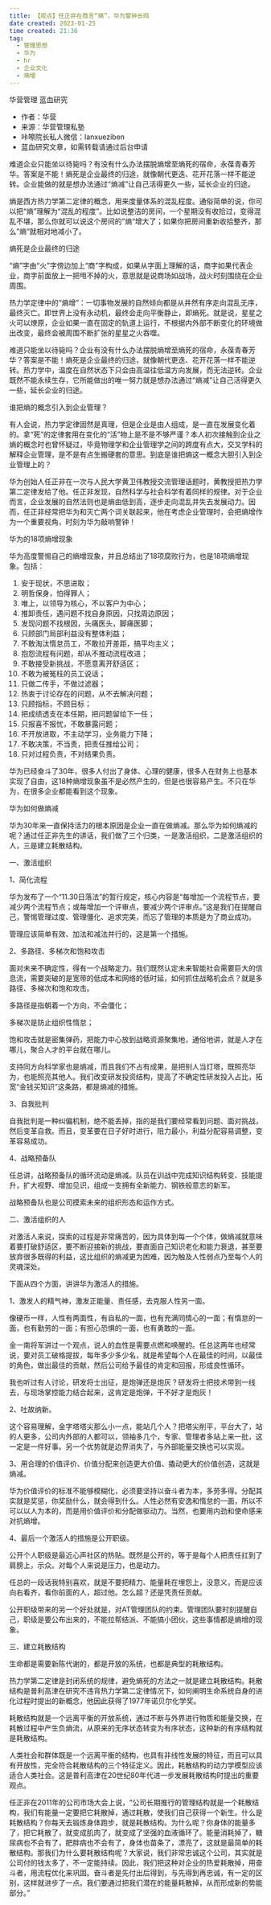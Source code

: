```yaml
---
title: 【观点】任正非在商言“熵”，华为警钟长鸣   
date created: 2023-01-25  
time created: 21:36  
tag:   
  - 管理思想   
  - 华为   
  - hr   
  - 企业文化   
  - 熵增  
---
```


华营管理 蓝血研究  
- 作者：华营  
- 来源：华营管理私塾  
- 咔嚓院长私人微信：lanxueziben  
- 蓝血研究文章，如需转载请通过后台申请  

难道企业只能坐以待毙吗？有没有什么办法摆脱熵增至熵死的宿命，永葆青春芳华。答案是不能！熵死是企业最终的归途，就像朝代更迭、花开花落一样不能逆转。企业能做的就是想办法通过“熵减”让自己活得更久一些，延长企业的归途。  

熵是西方热力学第二定律的概念，用来度量体系的混乱程度。通俗简单的说，你可以把“熵”理解为“混乱的程度”。比如说整洁的房间，一个星期没有收拾过，变得混乱不堪，那么你就可以说这个房间的”熵“增大了；如果你把房间重新收拾整齐，那么”熵“就相对地减小了。  

熵死是企业最终的归途  

“熵”字由“火”字傍边加上“商”字构成，如果从字面上理解的话，商字如果代表企业，商字前面放上一把甩不掉的火，意思就是说商场如战场，战火时刻围绕在企业周围。  

热力学定律中的“熵增”：一切事物发展的自然倾向都是从井然有序走向混乱无序，最终灭亡。即世界上没有永动机，最终会走向平衡静止，即熵死。就是说，星星之火可以燎原，企业如果一直在固定的轨道上运行，不根据内外部不断变化的环境做出改变，最终会被周围不断扩张的星星之火吞噬。  

难道只能坐以待毙吗？企业有没有什么办法摆脱熵增至熵死的宿命，永葆青春芳华？答案是不能！熵死是企业最终的归途，就像朝代更迭、花开花落一样不能逆转。热力学中，温度在自然状态下只会由高温往低温方向发展，而无法逆转。企业既然不能永续生存，它所能做出的唯一努力就是想办法通过“熵减”让自己活得更久一些，延长企业的归途。  

谁把熵的概念引入到企业管理？  

有人会说，热力学定律固然是真理，但是企业是由人组成，是一直在发展变化着的。拿“死”的定律套用在变化的“活”物上是不是不够严谨？本人初次接触到企业之熵的概念时也曾怀疑过，毕竟物理学和企业管理学之间的跨度有点大，交叉学科的解释企业管理，是不是有点生搬硬套的意思。到底是谁把熵这一概念大胆引入到企业管理上的？  

华为创始人任正非在一次与人民大学黄卫伟教授交流管理话题时，黄教授把热力学第二定律发给了他。任正非发现，自然科学与社会科学有着同样的规律。对于企业而言，企业发展的自然法则也是熵由低到高，逐步走向混乱并失去发展动力。因而，任正非经常把华为和灭亡两个词关联起来，他在考虑企业管理时，会把熵增作为一个重要视角，时刻为华为敲响警钟！  

华为的18项熵增现象  

华为高度警惕自己的熵增现象，并且总结出了18项腐败行为，也是18项熵增现象。包括：  
1. 安于现状，不思进取；  
1. 明哲保身，怕得罪人；  
1. 唯上，以领导为核心，不以客户为中心；  
1. 推卸责任，遇问题不找自身原因，只找周边原因；  
1. 发现问题不找根因，头痛医头，脚痛医脚；  
1. 只顾部门局部利益没有整体利益；  
1. 不敢淘汰惰怠员工，不敢拉开差距，搞平均主义；  
1. 抱怨流程有问题，却从不推动流程改进；  
1. 不敢接受新挑战，不愿意离开舒适区；  
1. 不敢为被冤枉的员工说话；  
1. 只做二传手，不做过滤器；  
1. 热衷于讨论存在的问题，从不去解决问题；  
1. 只顾指标，不顾目标；  
1. 把成绩透支在本任期，把问题留给下一任；  
1. 只报喜不报忧，不敢暴露问题；  
1. 不开放进取，不主动学习，业务能力下降；  
1. 不敢决策，不当责，把责任推给公司；  
1. 只对过程负责，不对结果负责。  

华为已经奋斗了30年，很多人付出了身体、心理的健康，很多人在财务上也基本实现了自由，这18种熵增现象虽不是必然产生的，但是也很容易产生。不只在华为，在很多企业都能看到这个现象。  

华为如何做熵减  

华为30年来一直保持活力的根本原因是企业一直在做熵减。那么华为如何熵减的呢？通过任正非先生的讲话，我们做了三个归类，一是激活组织，二是激活组织的人，三是建立耗散结构。  

一、激活组织  

1、简化流程  

华为发布了一个“11.30日落法”的暂行规定，核心内容是“每增加一个流程节点，要减少两个流程节点；或每增加一个评审点，要减少两个评审点。”这是我们在提醒自己，警惕管理过度、管理僵化、追求完美，而忘了管理的本质是为了商业成功。  

管理应该简单有效、加法和减法并行的，这是第一个措施。  

2、多路径、多梯次和饱和攻击  

面对未来不确定性，得有一个战略定力。我们既然认定未来智能社会需要巨大的信息流，需要突破的是宽带的低成本和网络的低时延，如何抓住战略机会点？就是多路径、多梯次和饱和攻击。  

多路径是指朝着一个方向，不会僵化；  

多梯次是防止组织性惰怠；  

饱和攻击就是密集弹药，把能力中心放到战略资源聚集地，通俗地讲，就是人才在哪儿，聚合人才的平台就在哪儿。  

支持同方向科学家也是熵减，而且我们不占有成果，是把别人当灯塔，既照亮华为，也能照亮其他人。我们改变研发投资结构，提高了不确定性研发投入占比，拓宽“金钱买知识”这条路，都是熵减的措施。  

3、自我批判  

自我批判是一种纠偏机制，绝不能丢掉，指的是我们要经常看到问题、面对挑战，然后变革自救。而且，变革要在日子好时进行，阻力最小，利益分配容易调整，变革容易成功。  

4、战略预备队  

任总讲，战略预备队的循环流动是熵减。队员在训战中完成知识结构转变、技能提升，扩大视野、增加见识，组成一支拥有全新能力、钢铁般意志的新军。  

战略预备队也是公司摸索未来的组织形态和运作方式。  

二、激活组织的人  

对激活人来说，探索的过程是非常痛苦的，因为具体到每一个个体，做熵减就意味着要打破舒适区，要不断迎接新的挑战，要直面自己知识老化和能力衰退，甚至要放弃很多既得的利益，这比组织的熵减更为困难，因为触及人性弱点乃至每个人的灵魂深处。  

下面从四个方面，讲讲华为激活人的措施。  

1、激发人的精气神，激发正能量、责任感，去克服人性另一面。  

像硬币一样，人性有两面性，有自私的一面，也有充满同情心的一面；有惰怠的一面，也有勤劳的一面；有担心恐惧的一面，也有勇敢的一面。  

金一南将军讲过一个观点，说人的血性是需要点燃和唤醒的。任总这两年也经常说，要对员工破格提拔，每年多少多少名，就是希望每个人在最佳的时间，以最佳的角色，做出最佳的贡献，然后公司给予最佳的肯定和回报，形成良性循环。  

我也听过有人讨论，研发将士出征，是炮弹还是炮灰？研发将士把技术带到一线去，与现场掌控能力结合起来，这肯定是炮弹，干不好才是炮灰！  

2、吐故纳新。  

这个容易理解，金字塔塔尖那么小一点，能站几个人？把塔尖削平，平台大了，站的人更多，公司内外部的人都可以，领袖多几个，专家、管理者多站上来一批，这一定是一件好事。另一个优势就是边界消失了，与外部能量交换也可以实现。  

3、用合理的价值评价、价值分配来创造更大价值、撬动更大的价值创造，这就是熵减。  

华为价值评价的标准不能够模糊化，必须要坚持以奋斗者为本，多劳多得。分配其实就是奖惩，你奖励什么，就会得到什么。人性必然有安逸和惰怠的一面，所以不可以以人为本的，而是用价值评价和分配做驱动力。当然，也要用内劲和使命感来对抗熵增。  

4、最后一个激活人的措施是公开职级。  

公开个人职级是最近心声社区的热贴。既然是公开的，等于是每个人把责任扛到了肩膀上，示众。对每个人来说是压力，也是动力。  

任总的一段话我特别喜欢，就是不要把精力、能量耗在埋怨上，没意义，而是应该向右看齐，看你前面的人，超过他。怎么超？还是凭责任贡献。  

公开职级带来的另一个好处就是，对AT管理团队的约束。管理团队要时刻提醒自己，职级是要公布出来的，不能拉帮结派、不能搞小团伙，这些事情都是熵增的现象。  

三、建立耗散结构  

生命都是需要新陈代谢的，都是开放的系统，也都是典型的耗散结构。  

热力学第二定律是封闭系统的规律，避免熵死的方法之一就是建立耗散结构。耗散结构是普利高津在研究不违背热力学第二定律情况下，如何阐明生命系统自身的进化过程时提出的新概念，他因此获得了1977年诺贝尔化学奖。  

耗散结构就是一个远离平衡的开放系统，通过不断与外界进行物质和能量交换，在耗散过程中产生负熵流，从原来的无序状态转变为有序状态，这种新的有序结构就是耗散结构。  

人类社会和群体既是一个远离平衡的结构，也具有非线性发展的特征，而且可以具有开放性，完全符合耗散结构的三个特征定义。因此，耗散结构的动力学模型应该适合人类社会。这是普利高津在20世纪80年代进一步发展耗散结构时提出的重要观点。  

任正非在2011年的公司市场大会上说，“公司长期推行的管理结构就是一个耗散结构，我们有能量一定要把它耗散掉，通过耗散，使我们自己获得一个新生。什么是耗散结构？你每天去锻炼身体跑步，就是耗散结构。为什么呢？你身体的能量多了，把它耗散了，就变成肌肉了，就变成了坚强的血液循环了。能量消耗掉了，糖尿病也不会有了，肥胖病也不会有了，身体也苗条了，漂亮了，这就是最简单的耗散结构。那我们为什么要耗散结构呢？大家说，我们非常忠诚这个公司，其实就是公司付的钱太多了，不一定能持续。因此，我们把这种对企业的热爱耗散掉，用奋斗者，用流程优化来巩固。奋斗者是先付出后得到，与先得到再忠诚，有一定的区别，这样就进步了一点。我们要通过把我们潜在的能量耗散掉，从而形成新的势能部分。”  